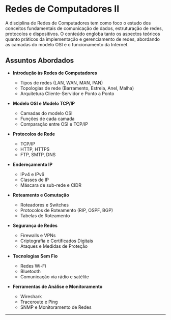 # Redes de Computadores II

A disciplina de Redes de Computadores tem como foco o estudo dos conceitos fundamentais de comunicação de dados, estruturação de redes, protocolos e dispositivos. O conteúdo engloba tanto os aspectos teóricos quanto práticos da implementação e gerenciamento de redes, abordando as camadas do modelo OSI e o funcionamento da Internet.

## Assuntos Abordados

- **Introdução às Redes de Computadores**
  - Tipos de redes (LAN, WAN, MAN, PAN)
  - Topologias de rede (Barramento, Estrela, Anel, Malha)
  - Arquitetura Cliente-Servidor e Ponto a Ponto

- **Modelo OSI e Modelo TCP/IP**
  - Camadas do modelo OSI
  - Funções de cada camada
  - Comparação entre OSI e TCP/IP

- **Protocolos de Rede**
  - TCP/IP
  - HTTP, HTTPS
  - FTP, SMTP, DNS

- **Endereçamento IP**
  - IPv4 e IPv6
  - Classes de IP
  - Máscara de sub-rede e CIDR

- **Roteamento e Comutação**
  - Roteadores e Switches
  - Protocolos de Roteamento (RIP, OSPF, BGP)
  - Tabelas de Roteamento

- **Segurança de Redes**
  - Firewalls e VPNs
  - Criptografia e Certificados Digitais
  - Ataques e Medidas de Proteção

- **Tecnologias Sem Fio**
  - Redes Wi-Fi
  - Bluetooth
  - Comunicação via rádio e satélite

- **Ferramentas de Análise e Monitoramento**
  - Wireshark
  - Traceroute e Ping
  - SNMP e Monitoramento de Redes

---
